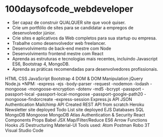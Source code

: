 # 100daysofcode_webdeveloper

- Ser capaz de construir QUALQUER site que você quiser.
- Crie um portfólio de sites para se candidatar a empregos de desenvolvedor júnior.
- Crie sites e aplicativos da Web completos para sua startup ou empresa.
- Trabalhe como desenvolvedor web freelancer.
- Desenvolvimento de back-end mestre com Node
- Desenvolvimento frontend mestre com React
- Aprenda as estruturas e tecnologias mais recentes, incluindo Javascript ES6, Bootstrap 4, MongoDB.
- Aprenda as práticas recomendadas para desenvolvedores profissionais.

HTML
CSS
JavaScript
Bootstrap 4
DOM & DOM Manipulation
jQuery
Node.js
*NPM:
-express
-ejs
-body-parser
-request
-nodemon
-lodash
-mongoose
-mongoose-encryption
-dotenv
-md5
-bcrypt
-passport
-passport-local
-passport-local-mongoose
-passport-google-path20
-mongoose-findorcreate
-express-session
Express.js
API
JSON
Authentication
Mailchimp API
Created REST API from scratch
Heroku
Newsletter site deployed 
Todo List site deployed 
EJS
Databases
SQL
MongoDB
Mongoose
MongoDB Atlas
Authentication & Security
React
Components
Props
Babel
JSX
Map/Filter/Reduce
ES6 Arrow Functions
Hooks
JS Destructuring
Material-UI
Tools used:
Atom
Postman
Robo 3T
Visual Studio Code
